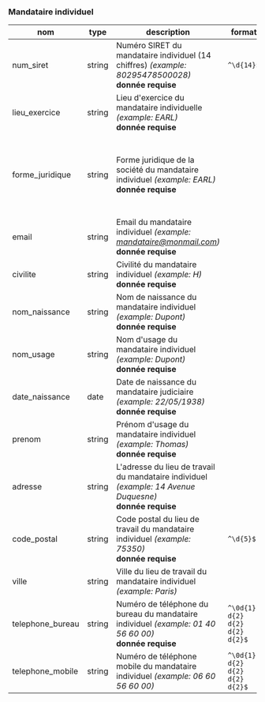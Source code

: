 ### Mandataire individuel

|nom|type|description|format|enum|
|-|-|-|-|-|
|num_siret|string|Numéro SIRET du mandataire individuel (14 chiffres) *(example: 80295478500028)*<br>**donnée requise**|`^\d{14}$`||
|lieu_exercice|string|Lieu d'exercice du mandataire individuelle *(example: EARL)*<br>**donnée requise**||domicile<br>cabinet<br>cabinet_partage|
|forme_juridique|string|Forme juridique de la société du mandataire individuel *(example: EARL)*<br>**donnée requise**||EARL<br>EI<br>EIRL<br>EURL<br>SARL<br>SA<br>SAS,<br>SASU|
|email|string|Email du mandataire individuel *(example: mandataire@monmail.com)*<br>**donnée requise**|||
|civilite|string|Civilité du mandataire individuel *(example: H)*<br>**donnée requise**||madame<br>monsieur|
|nom_naissance|string|Nom de naissance du mandataire individuel *(example: Dupont)*<br>**donnée requise**|||
|nom_usage|string|Nom d'usage du mandataire individuel *(example: Dupont)*<br>**donnée requise**|||
|date_naissance|date|Date de naissance du mandataire judiciaire *(example: 22/05/1938)*<br>**donnée requise**|||
|prenom|string|Prénom d'usage du mandataire individuel *(example: Thomas)*<br>**donnée requise**|||
|adresse|string|L'adresse du lieu de travail du mandataire individuel *(example: 14 Avenue Duquesne)*<br>**donnée requise**|||
|code_postal|string|Code postal du lieu de travail du mandataire individuel *(example: 75350)*<br>**donnée requise**|`^\d{5}$`||
|ville|string|Ville du lieu de travail du mandataire individuel *(example: Paris)*|||
|telephone_bureau|string|Numéro de téléphone du bureau du mandataire individuel *(example: 01 40 56 60 00)*<br>**donnée requise**|`^\0d{1} d{2} d{2} d{2} d{2}$`||
|telephone_mobile|string|Numéro de téléphone mobile du mandataire individuel *(example: 06 60 56 60 00)*|`^\0d{1} d{2} d{2} d{2} d{2}$`||
